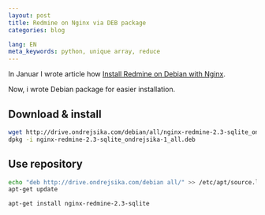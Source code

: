 ```yaml
---
layout: post
title: Redmine on Nginx via DEB package
categories: blog

lang: EN
meta_keywords: python, unique array, reduce
---
```


In Januar I wrote article how [Install Redmine on Debian with Nginx](/blog/2014/01/04/redmine-installation-on-debian-with-nginx.html).

Now, i wrote Debian package for easier installation.

## Download & install

``` bash
wget http://drive.ondrejsika.com/debian/all/nginx-redmine-2.3-sqlite_ondrejsika-1_all.deb
dpkg -i nginx-redmine-2.3-sqlite_ondrejsika-1_all.deb
```

## Use repository

``` bash
echo "deb http://drive.ondrejsika.com/debian all/" >> /etc/apt/source.list
apt-get update

apt-get install nginx-redmine-2.3-sqlite
```
